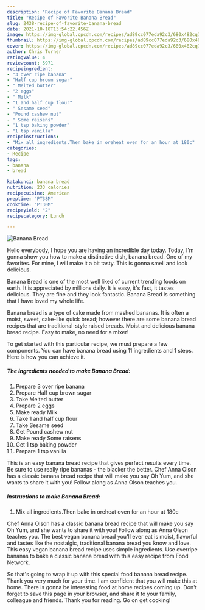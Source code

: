 ```yaml
---
description: "Recipe of Favorite Banana Bread"
title: "Recipe of Favorite Banana Bread"
slug: 2438-recipe-of-favorite-banana-bread
date: 2021-10-18T13:54:22.456Z
image: https://img-global.cpcdn.com/recipes/ad89cc077eda92c3/680x482cq70/banana-bread-recipe-main-photo.jpg
thumbnail: https://img-global.cpcdn.com/recipes/ad89cc077eda92c3/680x482cq70/banana-bread-recipe-main-photo.jpg
cover: https://img-global.cpcdn.com/recipes/ad89cc077eda92c3/680x482cq70/banana-bread-recipe-main-photo.jpg
author: Chris Turner
ratingvalue: 4
reviewcount: 5971
recipeingredient:
- "3 over ripe banana"
- "Half cup brown sugar"
- " Melted butter"
- "2 eggs"
- " Milk"
- "1 and half cup flour"
- " Sesame seed"
- "Pound cashew nut"
- " Some raisens"
- "1 tsp baking powder"
- "1 tsp vanilla"
recipeinstructions:
- "Mix all ingredients.Then bake in oreheat oven for an hour at 180c"
categories:
- Recipe
tags:
- banana
- bread

katakunci: banana bread 
nutrition: 233 calories
recipecuisine: American
preptime: "PT38M"
cooktime: "PT30M"
recipeyield: "2"
recipecategory: Lunch

---
```



![Banana Bread](https://img-global.cpcdn.com/recipes/ad89cc077eda92c3/680x482cq70/banana-bread-recipe-main-photo.jpg)

Hello everybody, I hope you are having an incredible day today. Today, I'm gonna show you how to make a distinctive dish, banana bread. One of my favorites. For mine, I will make it a bit tasty. This is gonna smell and look delicious.

Banana Bread is one of the most well liked of current trending foods on earth. It is appreciated by millions daily. It is easy, it's fast, it tastes delicious. They are fine and they look fantastic. Banana Bread is something that I have loved my whole life.

Banana bread is a type of cake made from mashed bananas. It is often a moist, sweet, cake-like quick bread; however there are some banana bread recipes that are traditional-style raised breads. Moist and delicious banana bread recipe. Easy to make, no need for a mixer!


To get started with this particular recipe, we must prepare a few components. You can have banana bread using 11 ingredients and 1 steps. Here is how you can achieve it.

<!--inarticleads1-->

##### The ingredients needed to make Banana Bread:

1. Prepare 3 over ripe banana
1. Prepare Half cup brown sugar
1. Take  Melted butter
1. Prepare 2 eggs
1. Make ready  Milk
1. Take 1 and half cup flour
1. Take  Sesame seed
1. Get Pound cashew nut
1. Make ready  Some raisens
1. Get 1 tsp baking powder
1. Prepare 1 tsp vanilla


This is an easy banana bread recipe that gives perfect results every time. Be sure to use really ripe bananas - the blacker the better. Chef Anna Olson has a classic banana bread recipe that will make you say Oh Yum, and she wants to share it with you! Follow along as Anna Olson teaches you. 

<!--inarticleads2-->

##### Instructions to make Banana Bread:

1. Mix all ingredients.Then bake in oreheat oven for an hour at 180c


Chef Anna Olson has a classic banana bread recipe that will make you say Oh Yum, and she wants to share it with you! Follow along as Anna Olson teaches you. The best vegan banana bread you&#39;ll ever eat is moist, flavorful and tastes like the nostalgic, traditional banana bread you know and love. This easy vegan banana bread recipe uses simple ingredients. Use overripe bananas to bake a classic banana bread with this easy recipe from Food Network. 

So that's going to wrap it up with this special food banana bread recipe. Thank you very much for your time. I am confident that you will make this at home. There is gonna be interesting food at home recipes coming up. Don't forget to save this page in your browser, and share it to your family, colleague and friends. Thank you for reading. Go on get cooking!
